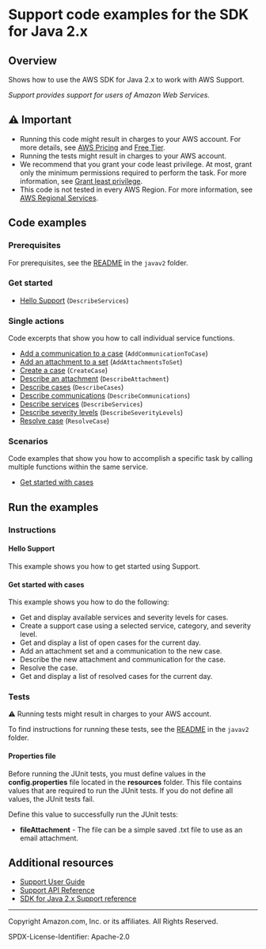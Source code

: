 # Support code examples for the SDK for Java 2.x

## Overview

Shows how to use the AWS SDK for Java 2.x to work with AWS Support.

<!--custom.overview.start-->
<!--custom.overview.end-->

_Support provides support for users of Amazon Web Services._

## ⚠ Important

* Running this code might result in charges to your AWS account. For more details, see [AWS Pricing](https://aws.amazon.com/pricing/) and [Free Tier](https://aws.amazon.com/free/).
* Running the tests might result in charges to your AWS account.
* We recommend that you grant your code least privilege. At most, grant only the minimum permissions required to perform the task. For more information, see [Grant least privilege](https://docs.aws.amazon.com/IAM/latest/UserGuide/best-practices.html#grant-least-privilege).
* This code is not tested in every AWS Region. For more information, see [AWS Regional Services](https://aws.amazon.com/about-aws/global-infrastructure/regional-product-services).

<!--custom.important.start-->
<!--custom.important.end-->

## Code examples

### Prerequisites

For prerequisites, see the [README](../../README.md#Prerequisites) in the `javav2` folder.


<!--custom.prerequisites.start-->
<!--custom.prerequisites.end-->

### Get started

- [Hello Support](src/main/java/com/example/support/HelloSupport.java#L12) (`DescribeServices`)


### Single actions

Code excerpts that show you how to call individual service functions.

- [Add a communication to a case](src/main/java/com/example/support/SupportScenario.java#L256) (`AddCommunicationToCase`)
- [Add an attachment to a set](src/main/java/com/example/support/SupportScenario.java#L278) (`AddAttachmentsToSet`)
- [Create a case](src/main/java/com/example/support/SupportScenario.java#L334) (`CreateCase`)
- [Describe an attachment](src/main/java/com/example/support/SupportScenario.java#L209) (`DescribeAttachment`)
- [Describe cases](src/main/java/com/example/support/SupportScenario.java#L305) (`DescribeCases`)
- [Describe communications](src/main/java/com/example/support/SupportScenario.java#L226) (`DescribeCommunications`)
- [Describe services](src/main/java/com/example/support/SupportScenario.java#L385) (`DescribeServices`)
- [Describe severity levels](src/main/java/com/example/support/SupportScenario.java#L360) (`DescribeSeverityLevels`)
- [Resolve case](src/main/java/com/example/support/SupportScenario.java#L192) (`ResolveCase`)

### Scenarios

Code examples that show you how to accomplish a specific task by calling multiple
functions within the same service.

- [Get started with cases](src/main/java/com/example/support/SupportScenario.java)


<!--custom.examples.start-->
<!--custom.examples.end-->

## Run the examples

### Instructions


<!--custom.instructions.start-->
<!--custom.instructions.end-->

#### Hello Support

This example shows you how to get started using Support.



#### Get started with cases

This example shows you how to do the following:

- Get and display available services and severity levels for cases.
- Create a support case using a selected service, category, and severity level.
- Get and display a list of open cases for the current day.
- Add an attachment set and a communication to the new case.
- Describe the new attachment and communication for the case.
- Resolve the case.
- Get and display a list of resolved cases for the current day.

<!--custom.scenario_prereqs.support_Scenario_GetStartedSupportCases.start-->
<!--custom.scenario_prereqs.support_Scenario_GetStartedSupportCases.end-->


<!--custom.scenarios.support_Scenario_GetStartedSupportCases.start-->
<!--custom.scenarios.support_Scenario_GetStartedSupportCases.end-->

### Tests

⚠ Running tests might result in charges to your AWS account.


To find instructions for running these tests, see the [README](../../README.md#Tests)
in the `javav2` folder.



<!--custom.tests.start-->

#### Properties file

Before running the JUnit tests, you must define values in the **config.properties** file located in the **resources** folder. This file contains values that are required to run the JUnit tests. If you do not define all values, the JUnit tests fail.

Define this value to successfully run the JUnit tests:

- **fileAttachment** - The file can be a simple saved .txt file to use as an email attachment.

<!--custom.tests.end-->

## Additional resources

- [Support User Guide](https://docs.aws.amazon.com/awssupport/latest/user/getting-started.html)
- [Support API Reference](https://docs.aws.amazon.com/awssupport/latest/APIReference/welcome.html)
- [SDK for Java 2.x Support reference](https://sdk.amazonaws.com/java/api/latest/software/amazon/awssdk/services/support/package-summary.html)

<!--custom.resources.start-->
<!--custom.resources.end-->

---

Copyright Amazon.com, Inc. or its affiliates. All Rights Reserved.

SPDX-License-Identifier: Apache-2.0